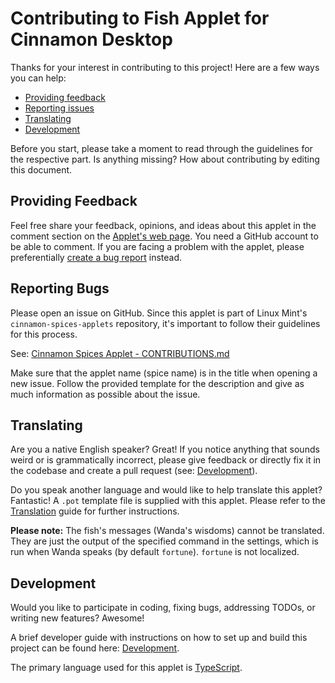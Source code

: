 # Contributing to Fish Applet for Cinnamon Desktop

Thanks for your interest in contributing to this project!
Here are a few ways you can help:

- [Providing feedback](#providing-feedback)
- [Reporting issues](#reporting-bugs)
- [Translating](#translating)
- [Development](#development)

Before you start, please take a moment to read through the guidelines for the respective part.
Is anything missing? How about contributing by editing this document.

## Providing Feedback

Feel free share your feedback, opinions, and ideas about this applet in the comment section on the [Applet's web page](https://cinnamon-spices.linuxmint.com/applets/view/).
You need a GitHub account to be able to comment.
If you are facing a problem with the applet, please preferentially [create a bug report](#reporting-bugs) instead.

## Reporting Bugs

Please open an issue on GitHub.
Since this applet is part of Linux Mint's `cinnamon-spices-applets` repository, it's important to follow their guidelines for this process.

See: [Cinnamon Spices Applet - CONTRIBUTIONS.md](../../.github/CONTRIBUTING.md)

Make sure that the applet name (spice name) is in the title when opening a new issue.
Follow the provided template for the description and give as much information as possible about the issue.

## Translating

Are you a native English speaker? Great! If you notice anything that sounds weird or is grammatically incorrect, please give feedback or directly fix it in the codebase and create a pull request (see: [Development](#development)).

Do you speak another language and would like to help translate this applet? Fantastic! A `.pot` template file is supplied with this applet. Please refer to the [Translation](./TRANSLATION.md) guide for further instructions.

**Please note:** The fish's messages (Wanda's wisdoms) cannot be translated. They are just the output of the specified command in the settings, which is run when Wanda speaks (by default `fortune`). `fortune` is not localized.

## Development

Would you like to participate in coding, fixing bugs, addressing TODOs, or writing new features? Awesome!

A brief developer guide with instructions on how to set up and build this project can be found here: [Development](./DEVELOPMENT.md).

The primary language used for this applet is [TypeScript](https://www.typescriptlang.org).
